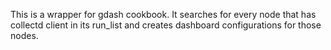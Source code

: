 This is a wrapper for gdash cookbook. It searches for every node that has collectd client in its run_list and creates dashboard configurations for those nodes.

